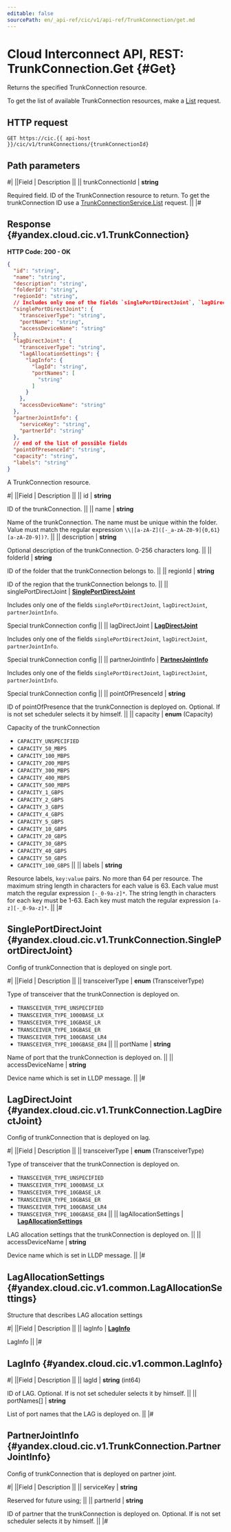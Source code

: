 ```yaml
---
editable: false
sourcePath: en/_api-ref/cic/v1/api-ref/TrunkConnection/get.md
---
```


# Cloud Interconnect API, REST: TrunkConnection.Get {#Get}

Returns the specified TrunkConnection resource.

To get the list of available TrunkConnection resources, make a [List](/docs/cic/workload/api-ref/TrunkConnection/list#List) request.

## HTTP request

```
GET https://cic.{{ api-host }}/cic/v1/trunkConnections/{trunkConnectionId}
```

## Path parameters

#|
||Field | Description ||
|| trunkConnectionId | **string**

Required field. ID of the TrunkConnection resource to return.
To get the trunkConnection ID use a [TrunkConnectionService.List](/docs/cic/workload/api-ref/TrunkConnection/list#List) request. ||
|#

## Response {#yandex.cloud.cic.v1.TrunkConnection}

**HTTP Code: 200 - OK**

```json
{
  "id": "string",
  "name": "string",
  "description": "string",
  "folderId": "string",
  "regionId": "string",
  // Includes only one of the fields `singlePortDirectJoint`, `lagDirectJoint`, `partnerJointInfo`
  "singlePortDirectJoint": {
    "transceiverType": "string",
    "portName": "string",
    "accessDeviceName": "string"
  },
  "lagDirectJoint": {
    "transceiverType": "string",
    "lagAllocationSettings": {
      "lagInfo": {
        "lagId": "string",
        "portNames": [
          "string"
        ]
      }
    },
    "accessDeviceName": "string"
  },
  "partnerJointInfo": {
    "serviceKey": "string",
    "partnerId": "string"
  },
  // end of the list of possible fields
  "pointOfPresenceId": "string",
  "capacity": "string",
  "labels": "string"
}
```

A TrunkConnection resource.

#|
||Field | Description ||
|| id | **string**

ID of the trunkConnection. ||
|| name | **string**

Name of the trunkConnection.
The name must be unique within the folder.
Value must match the regular expression ``\\|[a-zA-Z]([-_a-zA-Z0-9]{0,61}[a-zA-Z0-9])?``. ||
|| description | **string**

Optional description of the trunkConnection. 0-256 characters long. ||
|| folderId | **string**

ID of the folder that the trunkConnection belongs to. ||
|| regionId | **string**

ID of the region that the trunkConnection belongs to. ||
|| singlePortDirectJoint | **[SinglePortDirectJoint](#yandex.cloud.cic.v1.TrunkConnection.SinglePortDirectJoint)**

Includes only one of the fields `singlePortDirectJoint`, `lagDirectJoint`, `partnerJointInfo`.

Special trunkConnection config ||
|| lagDirectJoint | **[LagDirectJoint](#yandex.cloud.cic.v1.TrunkConnection.LagDirectJoint)**

Includes only one of the fields `singlePortDirectJoint`, `lagDirectJoint`, `partnerJointInfo`.

Special trunkConnection config ||
|| partnerJointInfo | **[PartnerJointInfo](#yandex.cloud.cic.v1.TrunkConnection.PartnerJointInfo)**

Includes only one of the fields `singlePortDirectJoint`, `lagDirectJoint`, `partnerJointInfo`.

Special trunkConnection config ||
|| pointOfPresenceId | **string**

ID of pointOfPresence that the trunkConnection is deployed on.
Optional.
If is not set scheduler selects it by himself. ||
|| capacity | **enum** (Capacity)

Capacity of the trunkConnection

- `CAPACITY_UNSPECIFIED`
- `CAPACITY_50_MBPS`
- `CAPACITY_100_MBPS`
- `CAPACITY_200_MBPS`
- `CAPACITY_300_MBPS`
- `CAPACITY_400_MBPS`
- `CAPACITY_500_MBPS`
- `CAPACITY_1_GBPS`
- `CAPACITY_2_GBPS`
- `CAPACITY_3_GBPS`
- `CAPACITY_4_GBPS`
- `CAPACITY_5_GBPS`
- `CAPACITY_10_GBPS`
- `CAPACITY_20_GBPS`
- `CAPACITY_30_GBPS`
- `CAPACITY_40_GBPS`
- `CAPACITY_50_GBPS`
- `CAPACITY_100_GBPS` ||
|| labels | **string**

Resource labels, `key:value` pairs.
No more than 64 per resource.
The maximum string length in characters for each value is 63.
Each value must match the regular expression `[-_0-9a-z]*`.
The string length in characters for each key must be 1-63.
Each key must match the regular expression `[a-z][-_0-9a-z]*`. ||
|#

## SinglePortDirectJoint {#yandex.cloud.cic.v1.TrunkConnection.SinglePortDirectJoint}

Config of trunkConnection that is deployed on single port.

#|
||Field | Description ||
|| transceiverType | **enum** (TransceiverType)

Type of transceiver that the trunkConnection is deployed on.

- `TRANSCEIVER_TYPE_UNSPECIFIED`
- `TRANSCEIVER_TYPE_1000BASE_LX`
- `TRANSCEIVER_TYPE_10GBASE_LR`
- `TRANSCEIVER_TYPE_10GBASE_ER`
- `TRANSCEIVER_TYPE_100GBASE_LR4`
- `TRANSCEIVER_TYPE_100GBASE_ER4` ||
|| portName | **string**

Name of port that the trunkConnection is deployed on. ||
|| accessDeviceName | **string**

Device name which is set in LLDP message. ||
|#

## LagDirectJoint {#yandex.cloud.cic.v1.TrunkConnection.LagDirectJoint}

Config of trunkConnection that is deployed on lag.

#|
||Field | Description ||
|| transceiverType | **enum** (TransceiverType)

Type of transceiver that the trunkConnection is deployed on.

- `TRANSCEIVER_TYPE_UNSPECIFIED`
- `TRANSCEIVER_TYPE_1000BASE_LX`
- `TRANSCEIVER_TYPE_10GBASE_LR`
- `TRANSCEIVER_TYPE_10GBASE_ER`
- `TRANSCEIVER_TYPE_100GBASE_LR4`
- `TRANSCEIVER_TYPE_100GBASE_ER4` ||
|| lagAllocationSettings | **[LagAllocationSettings](#yandex.cloud.cic.v1.common.LagAllocationSettings)**

LAG allocation settings that the trunkConnection is deployed on. ||
|| accessDeviceName | **string**

Device name which is set in LLDP message. ||
|#

## LagAllocationSettings {#yandex.cloud.cic.v1.common.LagAllocationSettings}

Structure that describes LAG allocation settings

#|
||Field | Description ||
|| lagInfo | **[LagInfo](#yandex.cloud.cic.v1.common.LagInfo)**

LagInfo ||
|#

## LagInfo {#yandex.cloud.cic.v1.common.LagInfo}

#|
||Field | Description ||
|| lagId | **string** (int64)

ID of LAG.
Optional.
If is not set scheduler selects it by himself. ||
|| portNames[] | **string**

List of port names that the LAG is deployed on. ||
|#

## PartnerJointInfo {#yandex.cloud.cic.v1.TrunkConnection.PartnerJointInfo}

Config of trunkConnection that is deployed on partner joint.

#|
||Field | Description ||
|| serviceKey | **string**

Reserved for future using; ||
|| partnerId | **string**

ID of partner that the trunkConnection is deployed on.
Optional.
If is not set scheduler selects it by himself. ||
|#